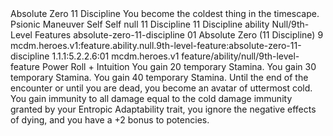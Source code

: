 <ability>
  <name>Absolute Zero</name>
  <cost>11 Discipline</cost>
  <flavor>You become the coldest thing in the timescape.</flavor>
  <keywords>
    <keyword>Psionic</keyword>
  </keywords>
  <type>Maneuver</type>
  <distance>Self</distance>
  <target>Self</target>
  <metadata>
    <class>null</class>
    <cost>11 Discipline</cost>
    <cost_amount>11</cost_amount>
    <cost_resource>Discipline</cost_resource>
    <feature_type>ability</feature_type>
    <file_dpath>Null/9th-Level Features</file_dpath>
    <item_id>absolute-zero-11-discipline</item_id>
    <item_index>01</item_index>
    <item_name>Absolute Zero (11 Discipline)</item_name>
    <level>9</level>
    <scc>mcdm.heroes.v1:feature.ability.null.9th-level-feature:absolute-zero-11-discipline</scc>
    <scdc>1.1.1:5.2.2.6:01</scdc>
    <source>mcdm.heroes.v1</source>
    <type>feature/ability/null/9th-level-feature</type>
  </metadata>
  <effects>
    <effect type="roll">
      <roll>Power Roll + Intuition</roll>
      <t1>You gain 20 temporary Stamina.</t1>
      <t2>You gain 30 temporary Stamina.</t2>
      <t3>You gain 40 temporary Stamina.</t3>
    </effect>
    <effect type="mundane">Until the end of the encounter or until you are dead, you become an avatar of uttermost cold. You gain immunity to all damage equal to the cold damage immunity granted by your Entropic Adaptability trait, you ignore the negative effects of dying, and you have a +2 bonus to potencies.</effect>
  </effects>
</ability>
